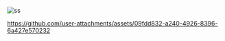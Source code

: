 ![ss](https://github.com/user-attachments/assets/50a20b8e-d603-4e1b-abd7-fe1f473df314)



https://github.com/user-attachments/assets/09fdd832-a240-4926-8396-6a427e570232

